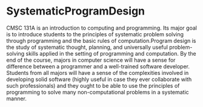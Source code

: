 # SystematicProgramDesign
CMSC 131A is an introduction to computing and programming. Its major goal is to introduce students to the principles of systematic problem solving through programming and the basic rules of computation.Program design is the study of systematic thought, planning, and universally useful problem-solving skills applied in the setting of programming and computation. By the end of the course, majors in computer science will have a sense for difference between a programmer and a well-trained software developer. Students from all majors will have a sense of the complexities involved in developing solid software (highly useful in case they ever collaborate with such professionals) and they ought to be able to use the principles of programming to solve many non-computational problems in a systematic manner.
